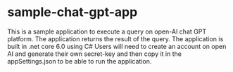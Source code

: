 # sample-chat-gpt-app
This is a sample application to execute a query on open-AI chat GPT platform. 
The application returns the result of the query. 
The application is built in .net core 6.0 using C#
Users will need to create an account on open AI and generate their own secret-key and then copy it in the appSettings.json to be able to run the application. 
